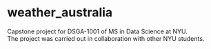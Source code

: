 # weather_australia
Capstone project for DSGA-1001 of MS in Data Science at NYU.\
The project was carried out in collaboration with other NYU students.
